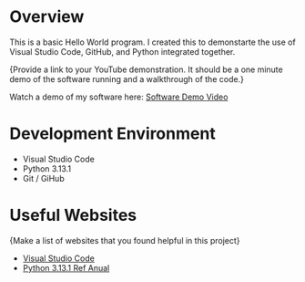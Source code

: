 # Overview

This is a basic Hello World program. I created this to demonstarte the use of Visual Studio Code, GitHub, and Python integrated together.

{Provide a link to your YouTube demonstration.  It should be a one minute demo of the software running and a walkthrough of the code.}

Watch a demo of my software here: [Software Demo Video](https://youtu.be/BSsvqarnMbQ)

# Development Environment

* Visual Studio Code
* Python 3.13.1
* Git / GiHub

# Useful Websites

{Make a list of websites that you found helpful in this project}
* [Visual Studio Code](https://code.visualstudio.com/download)
* [Python 3.13.1 Ref Anual](https://docs.python.org/3/library/index.html)